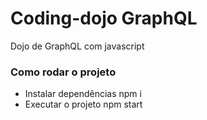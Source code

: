 # Coding-dojo GraphQL

Dojo de GraphQL com javascript

### Como rodar o projeto
- Instalar dependências
npm i 
- Executar o projeto
npm start